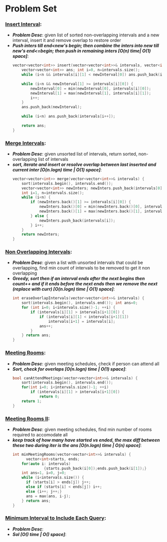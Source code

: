 # Problem Set

### [Insert Interval](https://leetcode.com/problems/insert-interval/):
- ***Problem Desc***: given list of sorted non-overlapping intervals and a new interval, insert it and remove overlap to restore order
- ***Push inters till end<new's begin; then combine the inters into new till new's end<=begin; then push in remaining inters [O(n) time| O(1) space]***:
  ```cpp
  vector<vector<int>> insert(vector<vector<int>>& intervals, vector<int>& newInterval) {
      vector<vector<int>> ans; int i=0, n=intervals.size();
      while (i<n && intervals[i][1] < newInterval[0]) ans.push_back(intervals[i++]);
      
      while (i<n && newInterval[1] >= intervals[i][0]) {
          newInterval[0] = min(newInterval[0], intervals[i][0]);
          newInterval[1] = max(newInterval[1], intervals[i][1]);
          i++;
      }
      ans.push_back(newInterval);
      
      while (i<n) ans.push_back(intervals[i++]);
      
      return ans;
  }
  ```

### [Merge Intervals](https://leetcode.com/problems/merge-intervals/):
- ***Problem Desc***: given unsorted list of intervals, return sorted, non-overlapping list of intervals
- ***sort, iterate and insert or resolve overlap between last inserted and current inter [O(n.logn) time | O(1) space]***:
  ```cpp
  vector<vector<int>> merge(vector<vector<int>>& intervals) {
      sort(intervals.begin(), intervals.end());
      vector<vector<int>> newInters; newInters.push_back(intervals[0]);
      int i=1, n=intervals.size();
      while (i<n) {
          if (newInters.back()[1] >= intervals[i][0]) {
              newInters.back()[0] = min(newInters.back()[0], intervals[i][0]);
              newInters.back()[1] = max(newInters.back()[1], intervals[i][1]);
          } else {
              newInters.push_back(intervals[i]);
          } i++;
      }
      return newInters;
  }
  ```

### [Non Overlapping Intervals](https://leetcode.com/problems/non-overlapping-intervals/):
- ***Problem Desc***: given a list with unsorted intervals that could be overlapping, find min count of intervals to be removed to get it non overlapping
- ***Greedy, sort then if an interval ends after the next begins then count++ and if it ends before the next ends then we remove the next (replace with curr) [O(n.logn) time | O(1) space]***:
  ```cpp
  int eraseOverlapIntervals(vector<vector<int>>& intervals) {
      sort(intervals.begin(), intervals.end()); int ans=0;
      for (int i=0; i<intervals.size()-1; ++i) {
          if (intervals[i][1] > intervals[i+1][0]) {
              if (intervals[i][1] < intervals[i+1][1]) 
                  intervals[i+1] = intervals[i];
              ans++;
          }
      } return ans;
  }
  ```

### [Meeting Rooms](https://leetcode.com/problems/meeting-rooms/):
- ***Problem Desc***: given meeting schedules, check if person can attend all
- ***Sort, check for overlaps [O(n.logn) time | O(1) space]***:
  ```cpp
  bool canAttendMeetings(vector<vector<int>>& intervals) {
      sort(intervals.begin(), intervals.end());
      for(int i=0; i<intervals.size()-1; ++i)
          if (intervals[i][1] > intervals[i+1][0]) 
              return 0;
      return 1;
  }
  ```

### [Meeting Rooms II](https://github.com/neetcode-gh/leetcode/blob/main/cpp/0253-meeting-rooms-ii.cpp):
- ***Problem Desc***: given meeting schedules, find min number of rooms required to accomodate all
- ***keep track of how many have started vs ended, the max diff between these two during iter is the ans [O(n.logn) time | O(n) space]***:
  ```cpp
  int minMeetingRooms(vector<vector<int>>& intervals) {
  		vector<int>starts, ends;
      for(auto i: intervals) 
  				{starts.push_back(i[0]);ends.push_back(i[1]);}
      int ans=1, i=0, j=0;
      while (i<intervals.size()) {
  		if (starts[i] > ends[j]) j++;
  		else if (starts[i] < ends[j]) i++;
  		else {i++; j++;}
  		ans = max(ans, i-j);
      } return ans;
  }
  ```

### [Minimum Interval to Include Each Query](https://leetcode.com/problems/minimum-interval-to-include-each-query/):
- ***Problem Desc***:
- ***Sol [O() time | O() space]***:
  ```cpp
  ```
